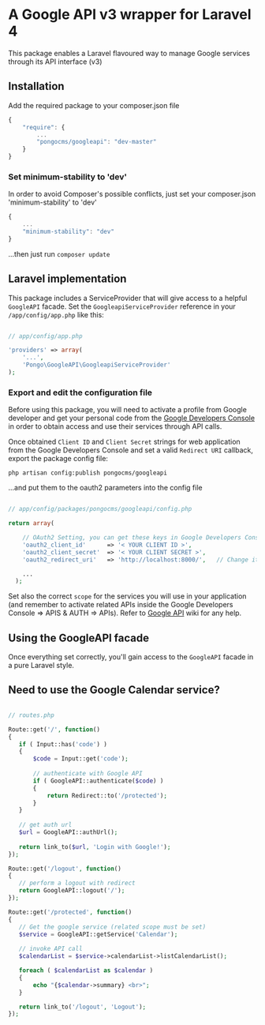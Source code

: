 # A Google API v3 wrapper for Laravel 4

This package enables a Laravel flavoured way to manage Google services through its API interface (v3)

## Installation

Add the required package to your composer.json file

```js
{
    "require": {
    	...
		"pongocms/googleapi": "dev-master"
	}
}
```

### Set minimum-stability to 'dev'

In order to avoid Composer's possible conflicts, just set your composer.json 'minimum-stability' to 'dev'

```js
{
	...
    "minimum-stability": "dev"
}
```

...then just run `composer update`

## Laravel implementation

This package includes a ServiceProvider that will give access to a helpful `GoogleAPI` facade.
Set the `GoogleapiServiceProvider` reference in your `/app/config/app.php` like this:

```php

// app/config/app.php

'providers' => array(
    '...',
    'Pongo\GoogleAPI\GoogleapiServiceProvider'
);
```

### Export and edit the configuration file

Before using this package, you will need to activate a profile from Google developer and get your personal code from the [Google Developers Console](https://console.developers.google.com/) in order to obtain access and use their services through API calls.

Once obtained `Client ID` and `Client Secret` strings for web application from the Google Developers Console and set a valid `Redirect URI` callback, export the package config file:

`php artisan config:publish pongocms/googleapi`

...and put them to the oauth2 parameters into the config file

```php

// app/config/packages/pongocms/googleapi/config.php

return array(

    // OAuth2 Setting, you can get these keys in Google Developers Console
    'oauth2_client_id'      => '< YOUR CLIENT ID >',
    'oauth2_client_secret'  => '< YOUR CLIENT SECRET >',
    'oauth2_redirect_uri'   => 'http://localhost:8000/',   // Change it according to your needs

    ...
  );
```

Set also the correct `scope` for the services you will use in your application (and remember to activate related APIs inside the Google Developers Console => APIS & AUTH => APIs). Refer to [Google API](https://developers.google.com/google-apps/app-apis) wiki for any help.

## Using the GoogleAPI facade

Once everything set correctly, you'll gain access to the `GoogleAPI` facade in a pure Laravel style.

## Need to use the Google Calendar service?

 ```php

// routes.php

Route::get('/', function()
{
	if ( Input::has('code') )
	{
		$code = Input::get('code');
		
		// authenticate with Google API
		if ( GoogleAPI::authenticate($code) )
		{
			return Redirect::to('/protected');
		}
	}
	
	// get auth url
	$url = GoogleAPI::authUrl();
	
	return link_to($url, 'Login with Google!');
});

Route::get('/logout', function()
{
	// perform a logout with redirect
	return GoogleAPI::logout('/');
});

Route::get('/protected', function()
{
	// Get the google service (related scope must be set)
	$service = GoogleAPI::getService('Calendar');
	
	// invoke API call
	$calendarList = $service->calendarList->listCalendarList();

	foreach ( $calendarList as $calendar )
	{
		echo "{$calendar->summary} <br>";
	}

	return link_to('/logout', 'Logout');
});

 ```